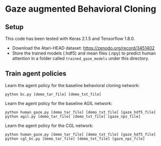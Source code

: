 # Gaze augmented Behavioral Cloning #

## Setup
This code has been tested with Keras 2.1.5 and Tensorflow 1.8.0.

* Download the Atari-HEAD dataset: https://zenodo.org/record/3451402
* Store the trained models (.hdf5) and mean files (.npy) to predict human attention in a folder called `trained_gaze_models` under this directory.


## Train agent policies
Learn the agent policy for the baseline behavioral cloning network:
```
python bc.py [demo_tar_file] [demo_txt_file]
```

Learn the agent policy for the baseline AGIL network:
```
python human_gaze.py [demo_tar_file] [demo_txt_file] [gaze_hdf5_file]
python agil.py [demo_tar_file] [demo_txt_file] [gaze_npz_file]
```

Learn the agent policy for the CGL network:
```
python human_gaze.py [demo_tar_file] [demo_txt_file] [gaze_hdf5_file]
python cgl_bc.py [demo_tar_file] [demo_txt_file] [gaze_npz_file]
```
